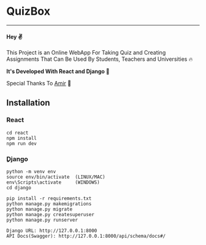 <h1>QuizBox</h1>
<hr>

<h4>Hey ✌</h4>

<p>This Project is an Online WebApp For Taking Quiz and Creating Assignments That Can Be Used By Students, Teachers and Universities 🔥</p>

<b>It's Developed With React and Django 💪</b>

<p>Special Thanks To <a href="https://github.com/amireho3ein">Amir</a> 🖤</p>

<h2>Installation</h2>
<h3>React</h3>

```
cd react
npm install
npm run dev
```

<h3>ِDjango</h3>

```
python -m venv env
source env/bin/activate  (LINUX/MAC)
env\Scripts\activate     (WINDOWS)
cd django
```

```
pip install -r requirements.txt
python manage.py makemigrations
python manage.py migrate
python manage.py createsuperuser
python manage.py runserver
```

```
Django URL: http://127.0.0.1:8000
API Docs(Swagger): http://127.0.0.1:8000/api/schema/docs#/
```
